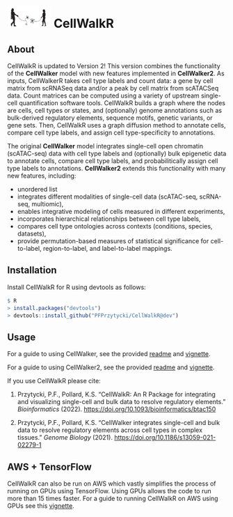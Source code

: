 <img src="examples/CellWalkR_Vignette_files/figure-markdown_github/cellwalker2_icon.png" id="id" class="class" width="100" height="50" /> CellWalkR
================

## About

CellWalkR is updated to Version 2! This version combines the functionality of the **CellWalker** model with new features implemented in 
**CellWalker2**. 
As inputs, CellWalkerR takes cell type labels and count data: a gene by cell matrix from scRNASeq data and/or 
a peak by cell matrix from scATACSeq data. 
Count matrices can be computed using a variety of upstream single-cell quantification software tools. 
CellWalkR builds a graph where the nodes are cells, cell types or states, and (optionally) genome
annotations such as bulk-derived regulatory elements, sequence motifs, genetic variants, or gene sets.
Then, CellWalkR uses a graph diffusion method to annotate cells, compare cell type labels, 
and assign cell type-specificity to annotations. 

The original **CellWalker** model integrates single-cell open chromatin (scATAC-seq) data with cell type labels and (optionally) 
bulk epigenetic data to annotate cells, compare cell type labels, and probabilitically assign cell type labels to annotations. 
**CellWalker2** extends this functionality with many new features, including:
+ unordered list
+ integrates different modalities of single-cell data (scATAC-seq, scRNA-seq, multiomic), 
+ enables integrative modeling of cells measured in different experiments,
+ incorporates hierarchical relationships between cell type labels,
+ compares cell type ontologies across contexts (conditions, species, datasets),
+ provide permutation-based measures of statistical significance for cell-to-label, region-to-label, and label-to-label mappings. 

## Installation

Install CellWalkR for R using devtools as follows:

``` r
$ R
> install.packages("devtools")
> devtools::install_github("PFPrzytycki/CellWalkR@dev")
```

## Usage

For a guide to using CellWalker, see the provided
[readme](CellWalker.md) and [vignette](examples/CellWalkR_Vignette.md). 

For a guide to using CellWalker2, see the provided
[readme](CellWalker2.md) and [vignette](examples/CellWalker2_Vignette.md). 

If you use CellWalkR please cite:

1.  Przytycki, P.F., Pollard, K.S. “CellWalkR: An R Package for
    integrating and visualizing single-cell and bulk data to resolve
    regulatory elements.” *Bioinformatics* (2022).
    <https://doi.org/10.1093/bioinformatics/btac150>

2.  Przytycki, P.F., Pollard, K.S. “CellWalker integrates single-cell
    and bulk data to resolve regulatory elements across cell types in
    complex tissues.” *Genome Biology* (2021).
    <https://doi.org/10.1186/s13059-021-02279-1>

## AWS + TensorFlow

CellWalkR can also be run on AWS which vastly simplifies the process of
running on GPUs using TensorFlow. Using GPUs allows the code to run more
than 15 times faster. For a guide to running CellWalkR on AWS using GPUs
see this [vignette](examples/CellWalkR_TensorFlow_Vignette.md).
